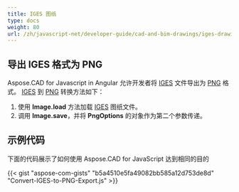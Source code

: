 ```yaml
---
title: IGES 图纸
type: docs
weight: 80
url: /zh/javascript-net/developer-guide/cad-and-bim-drawings/iges-drawings/
---
```


## **导出 IGES 格式为 PNG**

Aspose.CAD for Javascript in Angular 允许开发者将 [IGES](https://docs.fileformat.com/cad/iges/) 文件导出为 [PNG](https://docs.fileformat.com/image/png/) 格式。
[IGES](https://docs.fileformat.com/cad/iges/) 到 [PNG](https://docs.fileformat.com/image/png/) 转换方法如下：

1. 使用 **Image.load** 方法加载 [IGES](https://docs.fileformat.com/cad/iges/) 图纸文件。
1. 调用 **Image.save**，并将 **PngOptions** 的对象作为第二个参数传递。

## 示例代码

下面的代码展示了如何使用 Aspose.CAD for JavaScript 达到相同的目的

{{< gist "aspose-com-gists" "b5a4510e5fa49082bb585a12d753de8d" "Convert-IGES-to-PNG-Export.js" >}}
